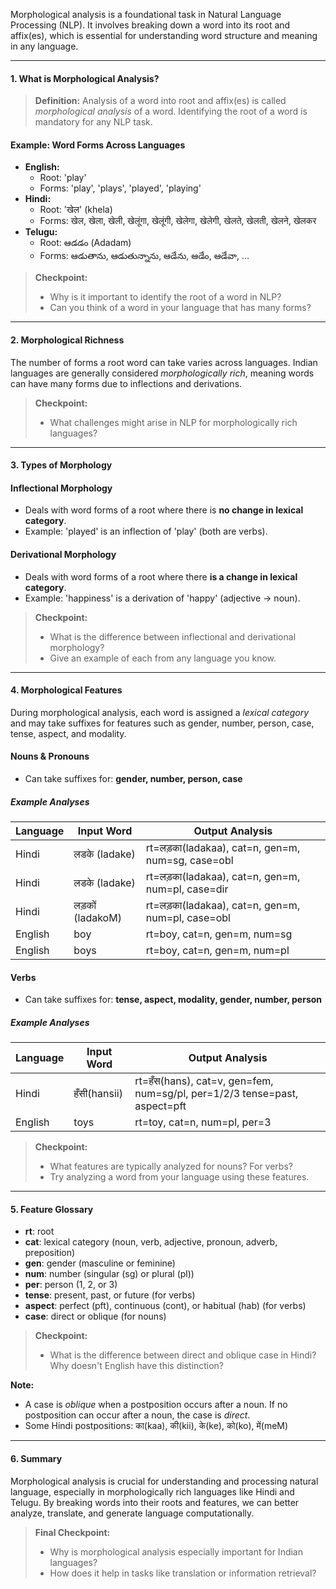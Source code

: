 Morphological analysis is a foundational task in Natural Language Processing (NLP). It involves breaking down a word into its root and affix(es), which is essential for understanding word structure and meaning in any language.

---

#### 1. What is Morphological Analysis?

> **Definition:**
> Analysis of a word into root and affix(es) is called _morphological analysis_ of a word. Identifying the root of a word is mandatory for any NLP task.

#### Example: Word Forms Across Languages

- **English:**
  - Root: 'play'
  - Forms: 'play', 'plays', 'played', 'playing'
- **Hindi:**
  - Root: 'खेल' (khela)
  - Forms: खेल, खेला, खेली, खेलूंगा, खेलूंगी, खेलेगा, खेलेगी, खेलते, खेलती, खेलने, खेलकर
- **Telugu:**
  - Root: ఆడడం (Adadam)
  - Forms: ఆడుతాను, ఆడుతున్నాను, ఆడేను, ఆడేం, ఆడేవా, ...

> **Checkpoint:**
>
> - Why is it important to identify the root of a word in NLP?
> - Can you think of a word in your language that has many forms?

---

#### 2. Morphological Richness

The number of forms a root word can take varies across languages. Indian languages are generally considered _morphologically rich_, meaning words can have many forms due to inflections and derivations.

> **Checkpoint:**
>
> - What challenges might arise in NLP for morphologically rich languages?

---

#### 3. Types of Morphology

#### **Inflectional Morphology**

- Deals with word forms of a root where there is **no change in lexical category**.
- Example: 'played' is an inflection of 'play' (both are verbs).

#### **Derivational Morphology**

- Deals with word forms of a root where there **is a change in lexical category**.
- Example: 'happiness' is a derivation of 'happy' (adjective → noun).

> **Checkpoint:**
>
> - What is the difference between inflectional and derivational morphology?
> - Give an example of each from any language you know.

---

#### 4. Morphological Features

During morphological analysis, each word is assigned a _lexical category_ and may take suffixes for features such as gender, number, person, case, tense, aspect, and modality.

#### **Nouns & Pronouns**

- Can take suffixes for: **gender, number, person, case**

##### Example Analyses

| Language | Input Word       | Output Analysis                                   |
| -------- | ---------------- | ------------------------------------------------- |
| Hindi    | लडके (ladake)    | rt=लड़का(ladakaa), cat=n, gen=m, num=sg, case=obl |
| Hindi    | लडके (ladake)    | rt=लड़का(ladakaa), cat=n, gen=m, num=pl, case=dir |
| Hindi    | लड़कों (ladakoM) | rt=लड़का(ladakaa), cat=n, gen=m, num=pl, case=obl |
| English  | boy              | rt=boy, cat=n, gen=m, num=sg                      |
| English  | boys             | rt=boy, cat=n, gen=m, num=pl                      |

#### **Verbs**

- Can take suffixes for: **tense, aspect, modality, gender, number, person**

##### Example Analyses

| Language | Input Word   | Output Analysis                                                           |
| -------- | ------------ | ------------------------------------------------------------------------- |
| Hindi    | हँसी(hansii) | rt=हँस(hans), cat=v, gen=fem, num=sg/pl, per=1/2/3 tense=past, aspect=pft |
| English  | toys         | rt=toy, cat=n, num=pl, per=3                                              |

> **Checkpoint:**
>
> - What features are typically analyzed for nouns? For verbs?
> - Try analyzing a word from your language using these features.

---

#### 5. Feature Glossary

- **rt**: root
- **cat**: lexical category (noun, verb, adjective, pronoun, adverb, preposition)
- **gen**: gender (masculine or feminine)
- **num**: number (singular (sg) or plural (pl))
- **per**: person (1, 2, or 3)
- **tense**: present, past, or future (for verbs)
- **aspect**: perfect (pft), continuous (cont), or habitual (hab) (for verbs)
- **case**: direct or oblique (for nouns)

> **Checkpoint:**
>
> - What is the difference between direct and oblique case in Hindi? Why doesn't English have this distinction?

**Note:**

- A case is _oblique_ when a postposition occurs after a noun. If no postposition can occur after a noun, the case is _direct_.
- Some Hindi postpositions: का(kaa), की(kii), के(ke), को(ko), में(meM)

---

#### 6. Summary

Morphological analysis is crucial for understanding and processing natural language, especially in morphologically rich languages like Hindi and Telugu. By breaking words into their roots and features, we can better analyze, translate, and generate language computationally.

> **Final Checkpoint:**
>
> - Why is morphological analysis especially important for Indian languages?
> - How does it help in tasks like translation or information retrieval?
